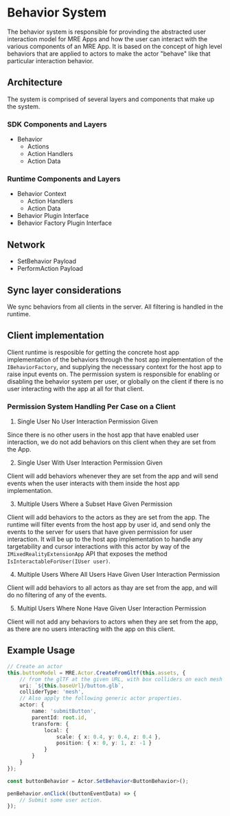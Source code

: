 # Behavior System

The behavior system is responsible for provinding the abstracted user interaction model for MRE Apps and how the user can interact with
the various components of an MRE App.  It is based on the concept of high level behaviors that are applied to actors to make the actor
"behave" like that particular interaction behavior.

## Architecture

The system is comprised of several layers and components that make up the system.

### SDK Components and Layers

- Behavior
    - Actions
    - Action Handlers
    - Action Data

### Runtime Components and Layers

- Behavior Context
    - Action Handlers
    - Action Data
- Behavior Plugin Interface
- Behavior Factory Plugin Interface

## Network

- SetBehavior Payload
- PerformAction Payload

## Sync layer considerations

We sync behaviors from all clients in the server.  All filtering is handled in the runtime.

## Client implementation

Client runtime is resposible for getting the concrete host app implementation of the behaviors through the host app implementation
of the `IBehaviorFactory`, and supplying the necesssary context for the host app to raise input events on.  The permission system is
responsible for enabling or disabling the behavior system per user, or globally on the client if there is no user interacting with the
app at all for that client.

### Permission System Handling Per Case on a Client

1.  Single User No User Interaction Permission Given

Since there is no other users in the host app that have enabled user interaction, we do not add behaviors on this client when they are 
set from the App.

2. Single User With User Interaction Permission Given

Client will add behaviors whenever they are set from the app and will send events when the user interacts with them inside the host app
implementation.

3. Multiple Users Where a Subset Have Given Permission

Client will add behaviors to the actors as they are set from the app.  The runtime will filter events from the host app by user id, and
send only the events to the server for users that have given permission for user interaction.  It will be up to the host app implementation
to handle any targetability and cursor interactions with this actor by way of the `IMixedRealityExtensionApp` API that exposes the method
`IsInteractableForUser(IUser user)`.

4. Multiple Users Where All Users Have Given User Interaction Permission

Client will add behaviors to all actors as thay are set from the app, and will do no filtering of any of the events.

5. Multipl Users Where None Have Given User Interaction Permission

Client will not add any behaviors to actors when they are set from the app, as there are no users interacting with the app on this client.

## Example Usage

``` ts
// Create an actor
this.buttonModel = MRE.Actor.CreateFromGltf(this.assets, {
    // from the glTF at the given URL, with box colliders on each mesh
    uri: `${this.baseUrl}/button.glb`,
    colliderType: 'mesh',
    // Also apply the following generic actor properties.
    actor: {
        name: 'submitButton',
        parentId: root.id,
        transform: {
            local: {
                scale: { x: 0.4, y: 0.4, z: 0.4 },
                position: { x: 0, y: 1, z: -1 }
            }
        }
    }
});

const buttonBehavior = Actor.SetBehavior<ButtonBehavior>();

penBehavior.onClick((buttonEventData) => {
	// Submit some user action.
});
```